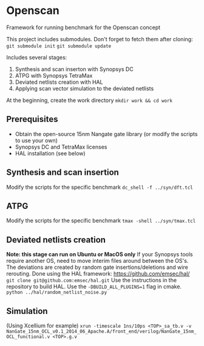 # Openscan
Framework for running benchmark for the Openscan concept

This project includes submodules. Don't forget to fetch them after cloning:
`git submodule init`
`git submodule update`

Includes several stages:
1. Synthesis and scan inserton with Synopsys DC
2. ATPG with Synopsys TetraMax
3. Deviated netlists creation with HAL
4. Applying scan vector simulation to the deviated netlists

At the beginning, create the work directory
`mkdir work && cd work`

## Prerequisites
* Obtain the open-source 15nm Nangate gate library (or modify the scripts to use your own)
* Synopsys DC and TetraMax licenses
* HAL installation (see below)


## Synthesis and scan insertion
Modify the scripts for the specific benchmark
`dc_shell -f ../syn/dft.tcl`

## ATPG
Modify the scripts for the specific benchmark
`tmax -shell ../syn/tmax.tcl`

## Deviated netlists creation
**Note: this stage can run on Ubuntu or MacOS only** If your Synopsys tools require another OS, need to move interim files around between the OS's.
The deviations are created by random gate insertions/deletions and wire rerouting.
Done using the HAL framework: https://github.com/emsec/hal/
`git clone git@github.com:emsec/hal.git`
Use the instructions in the repository to build HAL. Use the `-DBUILD_ALL_PLUGINS=1` flag in cmake.
`python ../hal/random_netlist_noise.py`

## Simulation
(Using Xcellium for example)
`xrun -timescale 1ns/10ps <TOP>_sa_tb.v -v NanGate_15nm_OCL_v0.1_2014_06_Apache.A/front_end/verilog/NanGate_15nm_OCL_functional.v <TOP>.g.v`

